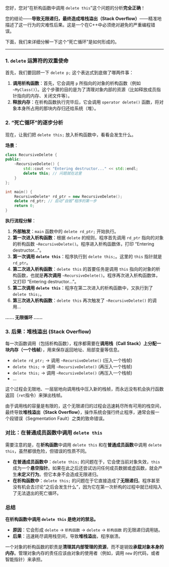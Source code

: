 您好，您对“在析构函数中调用 `delete this`”这个问题的分析**完全正确**！

您的结论——**导致无限递归，最终造成堆栈溢出（Stack Overflow）**——精准地描述了这一行为的灾难性后果。这是一个在C++中必须绝对避免的严重编程错误。

下面，我们来详细分解一下这个“死亡循环”是如何形成的。

-----

### 1\. `delete` 运算符的双重使命

首先，我们要回顾一下 `delete p;` 这个表达式到底做了哪两件事：

1.  **调用析构函数**：首先，它会调用 `p` 所指向的对象的析构函数（例如 `~MyClass()`）。这个步骤的目的是为了清理对象内部的资源（比如释放成员指针指向的内存、关闭文件等）。
2.  **释放内存**：在析构函数执行完毕后，它会调用 `operator delete()` 函数，将对象本身所占用的那块内存归还给系统（堆）。

### 2\. “死亡循环”的逐步分析

现在，让我们把 `delete this;` 放入析构函数中，看看会发生什么。

**场景**：

```cpp
class RecursiveDelete {
public:
    ~RecursiveDelete() {
        std::cout << "Entering destructor..." << std::endl;
        delete this; // 问题就在这里
    }
};

int main() {
    RecursiveDelete* rd_ptr = new RecursiveDelete();
    delete rd_ptr; // 启动“自毁”程序的第一步
    return 0;
}
```

**执行流程分解**：

1.  **外部触发**：`main` 函数中的 `delete rd_ptr;` 开始执行。
2.  **第一次进入析构函数**：根据 `delete` 的规则，程序首先调用 `rd_ptr` 指向的对象的析构函数 `~RecursiveDelete()`。程序进入析构函数体，打印 “Entering destructor...”。
3.  **第一次调用 `delete this`**：程序执行到 `delete this;`。这里的 `this` 指针就是 `rd_ptr`。
4.  **第二次进入析构函数**：`delete this` 的首要任务是调用 `this` 指向的对象的析构函数，也就是**再次调用** `~RecursiveDelete()`。程序再次进入析构函数体，又打印 “Entering destructor...”。
5.  **第二次调用 `delete this`**：程序在第二次进入的析构函数中，又执行到了 `delete this;`。
6.  **第三次进入析构函数**：`delete this` 再次触发了 `~RecursiveDelete()` 的调用...

**...... 无限循环 ......**

### 3\. 后果：堆栈溢出 (Stack Overflow)

每一次函数调用（包括析构函数），程序都需要在**调用栈（Call Stack）上分配一块内存（一个栈帧**），用来保存返回地址、局部变量等信息。

  * `delete rd_ptr;` -\> 调用 `~RecursiveDelete()` (压入一个栈帧)
  * `delete this;` -\> 调用 `~RecursiveDelete()` (再压入一个栈帧)
  * `delete this;` -\> 调用 `~RecursiveDelete()` (再压入一个栈帧)
  * ...

这个过程会无限地、一层层地向调用栈中压入新的栈帧，而永远没有机会执行函数返回（`ret`指令）来弹出栈帧。

由于调用栈的容量是有限的，这个无限递归的过程会迅速耗尽所有可用的栈空间，最终导致**堆栈溢出（Stack Overflow）**，操作系统会强行终止程序，通常会报一个段错误（Segmentation Fault）之类的致命错误。

### 对比：在普通成员函数中调用 `delete this`

需要注意的是，在**析构函数**中调用 `delete this` 和在**普通成员函数**中调用 `delete this`，虽然都很危险，但错误的性质不同。

  * **在普通成员函数中**：`delete this;` 的问题在于，它会使当前对象失效，`this` 成为一个**悬空指针**。如果在此之后还尝试访问任何成员数据或虚函数，就会产生**未定义行为**。但它本身不会造成无限递归。
  * **在析构函数中**：`delete this;` 的问题在于它直接造成了**无限递归**。程序甚至没有机会去讨论“之后会发生什么”，因为它在第一次析构的过程中就已经陷入了无法退出的死亡循环。

### 总结

**在析构函数中调用 `delete this` 是绝对的禁忌。**

  * **原因**：它会形成 `delete` -\> `析构函数` -\> `delete` -\> `析构函数` 的无限递归调用链。
  * **后果**：迅速耗尽调用栈空间，导致**堆栈溢出**，程序崩溃。

一个对象的析构函数的职责是**清理其内部管理的资源**，而不是销毁**承载对象本身的内存**。管理对象内存的责任应该由对象的使用者（例如，调用 `new` 的代码，或者智能指针）来承担。